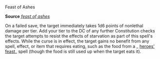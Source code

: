 Feast of Ashes

**Source** [_feast of ashes_](advanced/spells/feastOfAshes.md#_feast-of-ashes)

On a failed save, the target immediately takes 1d6 points of nonlethal damage per tier. Add your tier to the DC of any further Constitution checks the target attempts to resist the effects of starvation as part of this spell's effects. While the curse is in effect, the target gains no benefit from any spell, effect, or item that requires eating, such as the food from a _ [heroes' feast](spells/heroesFeast.md#_heroes-feast)_ spell (though the food is still used up when the target eats it).

